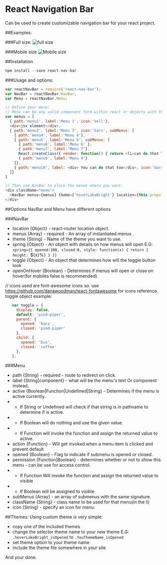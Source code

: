 React Navigation Bar
=========================

Can be used to create customizable navigation bar for your react project.

##Examples:

###Full size:
![full size](https://raw.githubusercontent.com/yanivkalfa/react-nav-bar/master/assets/full-size-menu.png)

###Mobile size
![Mobile size](https://raw.githubusercontent.com/yanivkalfa/react-nav-bar/master/assets/mobile-size-menu.png)

##Installation

```javascript
npm install --save react-nav-bar
```

###Usage and options:

```javascript
var reactNavBar = require('react-nav-bar');
var NavBar = reactNavBar.NavBar;
var Menu = reactNavBar.Menu;

// Define your menu:
// Menu can be any valid component form within react or objects with the listed properties.
var menus = [
  { path:'menu1', label:'Menu 1', icon:'bell'},
  <div>jsx element</div>,
  { path:'menu3', label:'Menu 3', icon:'bars', subMenus: [
    { path:'menu4', label:'Menu 4'},
    { path:'menu5', label:'Menu 5', subMenus: [
      { path:'menu6', label:'Menu 6' },
      { path:'menu7', label:'Menu 7'},
      React.createClass({ render: function() { return <li>can do that TOO</li>; } }),
      { path:'menu9', label:'Menu 9'}
    ]},
    { path:'menu10', label: <div> You can do that too</div>, icon:'bars'}
  ]}
]

// Then use NavBar to place the menus where you want.
<div className="menu">
  <NavBar menus={menus} theme={'hoverLakeBright'} location={this.props.location} />
</div>
```

##Options
NavBar and Menu have different options

###NavBar

 * location {Object} - react-router location object.
 * menus {Array} - required  - An array of instantiated menus  .
 * theme {String}  - Name of the theme you want to use.
 * spring {Object}  - An object with details on how menus will open E.G: `spring={{ opened:100, closed:0, style: function(x) { return { height: `${x}%`} } }}`
 * toggle {Object}  - An object that determines how will the toggle button look
 * openOnHover {Boolean}  - Determines if menus will open or close on hover(for mobiles false is recommended).

// icons used are font-awesome icons so: use https://github.com/danawoodman/react-fontawesome for icons reference.
 toggle object example:
 ```javascript
    var toggle = {
      display: false,
      default: 'pied-piper',
      parent: {
        opened: 'bars',
        closed: 'pied-piper'
      },
      child: {
        opened: 'bus',
        closed: 'coffee'
      },
    };
 ```

###Menu

 * path {String} - required  - route to redirect on click.
 * label {String|component} - what will be the menu's text Or component instead.
 * active {Boolean|Function|Undefined|String} - Determines if the menu is active currently.
 *   - If String or Undefined will check if that string is in pathname to determine if is active.
 *   - If Boolean will do nothing and use the given value.
 *   - If Function will invoke the function and assign the returned value to active.
 * action {Function} - Will get invoked when a menu item is clicked and prevent default
 * opened {Boolean} - Flag to indicate if submenu is opened or closed.
 * permission {Function|Boolean} - determines whether or not to show this menu - can be use for access control.
 *   - If Function Will invoke the function and assign the returned value to visible
 *   - If Boolean will be assigned to visible
 *   subMenus {Array} - an array of submenus with the same signature.
 * className {String} - class name to be used for that menu(in the li)
 * icon {String} - specify an icon for menu.


##Themes:
Using custom theme is very simple:

 * copy one of the included themes
 * change the selector theme name to your new theme E.G: `.hoverLakeBright_isOpened` to `.YouThemeName_isOpened`
 * set theme option to your theme name
 * include the theme file somewhere in your site

And your done.







